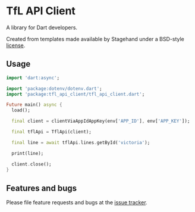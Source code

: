 # TfL API Client

A library for Dart developers.

Created from templates made available by Stagehand under a BSD-style
[license](https://github.com/dart-lang/stagehand/blob/master/LICENSE).

## Usage

```dart
import 'dart:async';

import 'package:dotenv/dotenv.dart';
import 'package:tfl_api_client/tfl_api_client.dart';

Future main() async {
  load();

  final client = clientViaAppIdAppKey(env['APP_ID'], env['APP_KEY']);

  final tflApi = TflApi(client);

  final line = await tflApi.lines.getById('victoria');

  print(line);

  client.close();
}
```

## Features and bugs

Please file feature requests and bugs at the [issue tracker][issue-tracker].

[issue-tracker]: https://github.com/tnc1997/dart-tfl-api-client/issues

